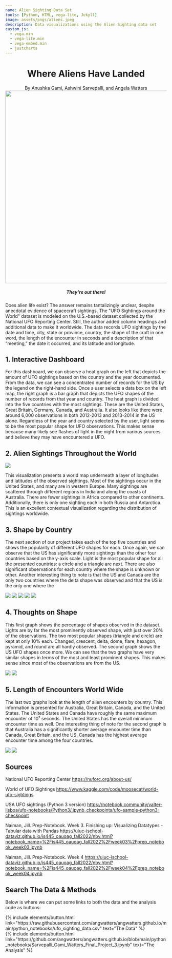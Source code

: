 ```yaml
---
name: Alien Sighting Data Set 
tools: [Python, HTML, vega-lite, Jekyll]
image: assets/pngs/aliens.jpeg
description: Data visualizations using the Alien Sighting data set
custom_js:
  - vega.min
  - vega-lite.min
  - vega-embed.min
  - justcharts
---
```



<center> <h1>Where Aliens Have Landed</h1></center>



<center>By Anushka Gami, Ashwini Sarvepalli, and Angela Watters</center> 

<img src="/assets/pngs/aliens.jpeg" width="600">
<center><h5>They're out there!</h5></center>

Does alien life exist? The answer remains tantalizingly unclear, despite anecdotal evidence of spacecraft sightings. The "UFO Sightings around the World" dataset is modeled on the U.S.-based dataset collected by the National UFO Reporting Center. Still, the author added column headings and additional data to make it worldwide. The data records UFO sightings by the date and time, city, state or province, country, the shape of the craft in one word, the length of the encounter in seconds and a description of that “meeting,” the date it occurred, and its latitude and longitude. 

## 1. Interactive Dashboard
<vegachart schema-url="{{ site.baseurl }}/assets/json/dashboard_ufo5_from_dict.json" style="width: 100%"></vegachart>

For this dashboard, we can observe a heat graph on the left that depicts the amount of UFO sightings based on the country and the year documented. From the data, we can see a concentrated number of records for the US by the legend on the right-hand side. Once a user selects a data box on the left map, the right graph is a bar graph that depicts the UFO shapes of the number of records from that year and country. The heat graph is divided into the five countries with the most sightings. These are the United States, Great Britain, Germany, Canada, and Australia. It also looks like there were around 6,000 observations in both 2012-2013 and 2013-2014 in the US alone. Regardless of the year and country selected by the user, light seems to be the most popular shape for UFO observations. This makes sense because many likely see flashes of light in the night from various sources and believe they may have encountered a UFO. 

## 2. Alien Sightings Throughout the World 

<img src="/assets/pngs/world_map_aliens.png">

This visualization presents a world map underneath a layer of longitudes and latitudes of the observed sightings. Most of the sightings occur in the United States, and many are in western Europe. Many sightings are scattered through different regions in India and along the coasts of Australia. There are fewer sightings in Africa compared to other continents. Additionally, there is only one sighting each in both Russia and Antarctica. This is an excellent contextual visualization regarding the distribution of sightings worldwide. 

## 3. Shape by Country 

The next section of our project takes each of the top five countries and shows the popularity of different UFO shapes for each. Once again, we can observe that the US has significantly more sightings than the other four countries based on the y-axis scale. Light is the most popular shape for all the presented countries: a circle and a triangle are next. There are also significant observations for each country where the shape is unknown or other. Another interesting thing to note is that the US and Canada are the only two countries where the delta shape was observed and that the US is the only one where the 

<img src="/assets/pngs/us_ufo_shapes.png">

<img src="/assets/pngs/gb_ufo_shapes.png">

<img src="/assets/pngs/de_ufo_shapes.png">

<img src="/assets/pngs/canda_ufo_shapes.png">

<img src="/assets/pngs/au_ufo_shapes.png">

## 4. Thoughts on Shape

This first graph shows the percentage of shapes observed in the dataset. Lights are by far the most prominently observed shape, with just over 20% of the observations. The two most popular shapes (triangle and circle) are kept at only 10% each. Changed, crescent, delta, dome, flare, hexagon, pyramid, and round are all hardly observed. The second graph shows the US UFO shapes once more. We can see that the two graphs have very similar shapes in terms of the most and least prominent shapes. This makes sense since most of the observations are from the US. 

<img src="/assets/pngs/ufo_shape_per.png">

<img src="/assets/pngs/us_ufo_shapes.png">

## 5. Length  of Encounters World Wide 

The last two graphs look at the length of alien encounters by country. This information is presented for Australia, Great Britain, Canada, and the United States. The United States and Canada have roughly the same maximum encounter of 10⁷ seconds. The United States has the overall minimum encounter time as well. One interesting thing of note for the second graph is that Australia has a significantly shorter average encounter time than Canada, Great Britain, and the US. Canada has the highest average encounter time among the four countries. 

<img src="/assets/pngs/max_min_encounter.png">

<img src="/assets/pngs/average_encounter.png">

## Sources

National UFO Reporting Center 
https://nuforc.org/about-us/

World of UFO Sightings 
https://www.kaggle.com/code/moosecat/world-ufo-sightings

USA UFO sightings (Python 3 version) 
https://notebook.community/valter-lisboa/ufo-notebooks/Python3/.ipynb_checkpoints/ufo-sample-python3-checkpoint

Naiman, Jill. Prep-Notebook. Week 3. Finishing up: Visualizing Datatypes - Tabular data with Pandas 
https://uiuc-ischool-dataviz.github.io/is445_oauoag_fall2022/nbv.html?notebook_name=%2Fis445_oauoag_fall2022%2Fweek03%2Fprep_notebook_week03.ipynb

Naiman, Jill. Prep-Notebook. Week 4 
https://uiuc-ischool-dataviz.github.io/is445_oauoag_fall2022/nbv.html?notebook_name=%2Fis445_oauoag_fall2022%2Fweek04%2Fprep_notebook_week04.ipynb

## Search The Data & Methods

Below is where we can put some links to both the data and the analysis code as buttons:


<!-- these are written in a combo of html and liquid --> 

<div class="left">
{% include elements/button.html link="https://raw.githubusercontent.com/angwatters/angwatters.github.io/main/python_notebooks/ufo_sighting_data.csv" text="The Data" %}
</div>

<div class="right">
{% include elements/button.html link="https://github.com/angwatters/angwatters.github.io/blob/main/python_notebooks/Sarvepalli_Gami_Watters_Final_Project_3.ipynb" text="The Analysis" %}
</div>

